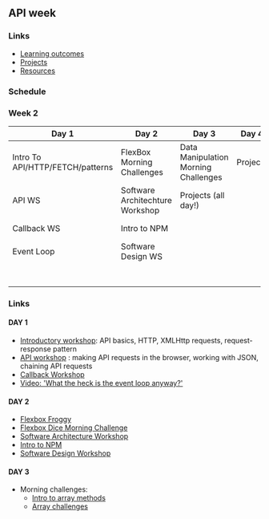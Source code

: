 ## API week

### Links

* [Learning outcomes](/coursebook/week-2/learning-outcomes.md)
* [Projects](/coursebook/week-2/project.md)
* [Resources](/coursebook/week-2/resources.md)

### Schedule
### Week 2
Day 1|Day 2|Day 3|Day 4| Day 5 
---|---|---|---|---
 Intro To API/HTTP/FETCH/patterns| FlexBox Morning Challenges | Data Manipulation Morning Challenges| Projects|  Code review
 API WS | Software Architechture Workshop|Projects (all day!)|| Respond to issues
Callback WS| Intro to NPM|||Presentation planning
 Event Loop| Software Design WS||| Presentations 
||||| Stop Go Continues!

### Links 

#### DAY 1

- [Introductory workshop](https://github.com/shiryz/api-workshop): API basics, HTTP, XMLHttp requests, request-response pattern
- [API workshop](https://github.com/m4v15/ws-github-api) : making API requests in the browser, working with JSON, chaining API requests
- [Callback Workshop](https://github.com/shiryz/call-it-back)
- [Video: 'What the heck is the event loop anyway?'](https://www.youtube.com/watch?v=8aGhZQkoFbQ&t=5s)


#### DAY 2

- [Flexbox Froggy](http://flexboxfroggy.com/)
- [Flexbox Dice Morning Challenge](https://github.com/smarthutza/flexbox-workshop)
- [Software Architecture Workshop](https://github.com/foundersandcoders/Workshop-Software-Architecture-Design)
- [Intro to NPM](https://github.com/foundersandcoders/npm-introduction)
- [Software Design Workshop](https://github.com/foundersandcoders/ws-software-design-js)


#### DAY 3

- Morning challenges:
  - [Intro to array methods](https://github.com/m4v15/array-methods)
  - [Array challenges](https://github.com/foundersandcoders/mc-objects-and-arrays)

